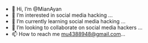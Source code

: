 - 👋 Hi, I’m @MianAyan
- 👀 I’m interested in social media hacking ...
- 🌱 I’m currently learning social media hacking ...
- 💞️ I’m looking to collaborate on social media hackers ...
- 📫 How to reach me mu4388948@gmail.com...

<!---
MianAyan/MianAyan is a ✨ special ✨ repository because its `README.md` (this file) appears on your GitHub profile.
You can click the Preview link to take a look at your changes.
--->
